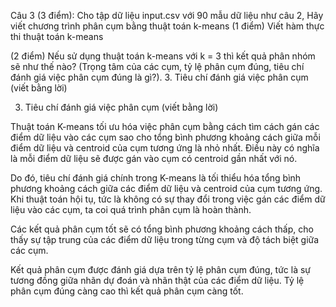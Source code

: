 Câu 3 (3 điểm): Cho tập dữ liệu input.csv với 90 mẫu dữ liệu như câu 2, Hãy viết chương trình phân cụm bằng thuật toán k-means
(1 điểm) Viết hàm thực thi thuật toán k-means

(2 điểm) Nếu sử dụng thuật toán k-means với k = 3 thì kết quả phân nhóm sẽ như thế nào? (Trọng tâm của các cụm, tỷ lệ phân cụm đúng, tiêu chí đánh giá việc phân cụm đúng là gì?). 3. Tiêu chí đánh giá việc phân cụm (viết bằng lời)

3. Tiêu chí đánh giá việc phân cụm (viết bằng lời)

Thuật toán K-means tối ưu hóa việc phân cụm bằng cách tìm cách gán các điểm dữ liệu vào các cụm sao cho tổng bình phương khoảng cách giữa mỗi điểm dữ liệu và centroid của cụm tương ứng là nhỏ nhất. Điều này có nghĩa là mỗi điểm dữ liệu sẽ được gán vào cụm có centroid gần nhất với nó.

Do đó, tiêu chí đánh giá chính trong K-means là tối thiểu hóa tổng bình phương khoảng cách giữa các điểm dữ liệu và centroid của cụm tương ứng. Khi thuật toán hội tụ, tức là không có sự thay đổi trong việc gán các điểm dữ liệu vào các cụm, ta coi quá trình phân cụm là hoàn thành.

Các kết quả phân cụm tốt sẽ có tổng bình phương khoảng cách thấp, cho thấy sự tập trung của các điểm dữ liệu trong từng cụm và độ tách biệt giữa các cụm.

Kết quả phân cụm được đánh giá dựa trên tỷ lệ phân cụm đúng, tức là sự tương đồng giữa nhãn dự đoán và nhãn thật của các điểm dữ liệu. Tỷ lệ phân cụm đúng càng cao thì kết quả phân cụm càng tốt.
